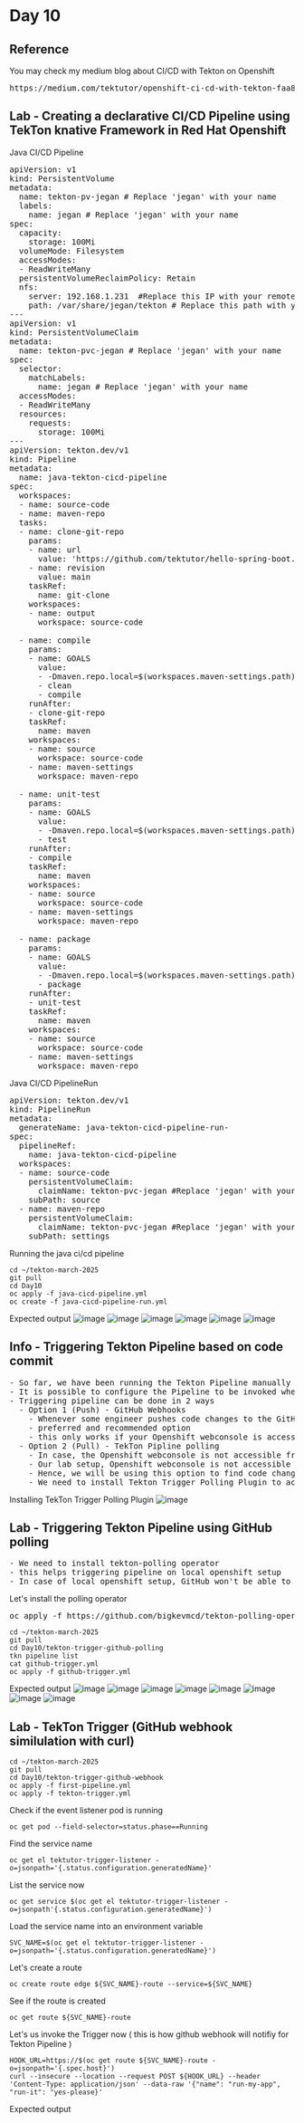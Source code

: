 # Day 10

## Reference
You may check my medium blog about CI/CD with Tekton on Openshift
<pre>
https://medium.com/tektutor/openshift-ci-cd-with-tekton-faa88ba45656  
</pre>

## Lab - Creating a declarative CI/CD Pipeline using TekTon knative Framework in Red Hat Openshift

Java CI/CD Pipeline
<pre>
apiVersion: v1
kind: PersistentVolume
metadata:
  name: tekton-pv-jegan # Replace 'jegan' with your name
  labels:
    name: jegan # Replace 'jegan' with your name
spec:
  capacity:
    storage: 100Mi
  volumeMode: Filesystem
  accessModes:
  - ReadWriteMany
  persistentVolumeReclaimPolicy: Retain
  nfs:
    server: 192.168.1.231  #Replace this IP with your remote desktop linux server IP
    path: /var/share/jegan/tekton # Replace this path with your /var/nfs/user[xy]/share5
---
apiVersion: v1
kind: PersistentVolumeClaim
metadata:
  name: tekton-pvc-jegan # Replace 'jegan' with your name
spec:
  selector:
    matchLabels:
      name: jegan # Replace 'jegan' with your name
  accessModes:
  - ReadWriteMany
  resources:
    requests:
      storage: 100Mi
---
apiVersion: tekton.dev/v1
kind: Pipeline
metadata:
  name: java-tekton-cicd-pipeline
spec:
  workspaces:
  - name: source-code
  - name: maven-repo
  tasks:
  - name: clone-git-repo
    params:
    - name: url
      value: 'https://github.com/tektutor/hello-spring-boot.git'
    - name: revision
      value: main
    taskRef:
      name: git-clone
    workspaces:
    - name: output
      workspace: source-code

  - name: compile
    params:
    - name: GOALS
      value:
      - -Dmaven.repo.local=$(workspaces.maven-settings.path) 
      - clean
      - compile
    runAfter:
    - clone-git-repo
    taskRef:
      name: maven
    workspaces:
    - name: source
      workspace: source-code
    - name: maven-settings
      workspace: maven-repo

  - name: unit-test 
    params:
    - name: GOALS
      value:
      - -Dmaven.repo.local=$(workspaces.maven-settings.path)
      - test
    runAfter:
    - compile
    taskRef:
      name: maven
    workspaces:
    - name: source
      workspace: source-code
    - name: maven-settings
      workspace: maven-repo

  - name: package 
    params:
    - name: GOALS
      value:
      - -Dmaven.repo.local=$(workspaces.maven-settings.path)
      - package 
    runAfter:
    - unit-test 
    taskRef:
      name: maven
    workspaces:
    - name: source
      workspace: source-code
    - name: maven-settings
      workspace: maven-repo  
</pre>

Java CI/CD PipelineRun
<pre>
apiVersion: tekton.dev/v1
kind: PipelineRun
metadata:
  generateName: java-tekton-cicd-pipeline-run-
spec:
  pipelineRef:
    name: java-tekton-cicd-pipeline
  workspaces:
  - name: source-code
    persistentVolumeClaim:
      claimName: tekton-pvc-jegan #Replace 'jegan' with your name
    subPath: source
  - name: maven-repo
    persistentVolumeClaim:
      claimName: tekton-pvc-jegan #Replace 'jegan' with your name
    subPath: settings 
</pre>

Running the java ci/cd pipeline
```
cd ~/tekton-march-2025
git pull
cd Day10
oc apply -f java-cicd-pipeline.yml
oc create -f java-cicd-pipeline-run.yml
```

Expected output
![image](https://github.com/user-attachments/assets/e5173b01-663d-430c-8997-5b2904923e63)
![image](https://github.com/user-attachments/assets/4e45e004-a3e4-49f6-aaca-943f60222af8)
![image](https://github.com/user-attachments/assets/4abdb437-be7f-4078-923f-cae3ae6ce9bc)
![image](https://github.com/user-attachments/assets/1e27109a-2684-4912-b9dd-805a70d39cee)
![image](https://github.com/user-attachments/assets/09d43af2-9a53-44a6-a111-b84fc30a5f4b)
![image](https://github.com/user-attachments/assets/a85c129e-c6ee-4b0a-9517-5a8e56c9a081)


## Info - Triggering Tekton Pipeline based on code commit
<pre>
- So far, we have been running the Tekton Pipeline manually
- It is possible to configure the Pipeline to be invoked whenever there is a code commit
- Triggering pipeline can be done in 2 ways
  - Option 1 (Push) - GitHub Webhooks
    - Whenever some engineer pushes code changes to the GitHub Repository, GitHub can notify the TekTon pipline
    - preferred and recommended option
    - this only works if your Openshift webconsole is accessible from Internet
  - Option 2 (Pull) - TekTon Pipline polling
    - In case, the Openshift webconsole is not accessible from Internet for GitHub we can go for this option
    - Our lab setup, Openshift webconsole is not accessible from Internet, hence GitHub will not be able to notify our Tekton Pipeline when there is code commit
    - Hence, we will be using this option to find code changes
    - We need to install Tekton Trigger Polling Plugin to achieve this
</pre>  
Installing TekTon Trigger Polling Plugin
![image](https://github.com/user-attachments/assets/3b6c9b7b-b143-410f-b6e8-9e4e7fe4c6df)

## Lab - Triggering Tekton Pipeline using GitHub polling
<pre>
- We need to install tekton-polling operator
- this helps triggering pipeline on local openshift setup
- In case of local openshift setup, GitHub won't be able to invoke the Openshift public route url, hence the only way to trigger pipeline is using the polling operator
</pre>

Let's install the polling operator
<pre>
oc apply -f https://github.com/bigkevmcd/tekton-polling-operator/releases/download/v0.4.0/release-v0.4.0.yaml  
</pre>

```
cd ~/tekton-march-2025
git pull
cd Day10/tekton-trigger-github-polling
tkn pipeline list
cat github-trigger.yml
oc apply -f github-trigger.yml
```

Expected output
![image](https://github.com/user-attachments/assets/1f5447ee-822d-45b5-be13-6be6b6ebcf6c)
![image](https://github.com/user-attachments/assets/2eec3e41-bb6a-4e04-b8b5-5a7e7b6fe3fd)
![image](https://github.com/user-attachments/assets/2e6f1ce0-93aa-41f7-a6a3-0b8840a7d587)
![image](https://github.com/user-attachments/assets/d63ed7b2-80e5-46fe-a157-5ac54c6f3222)
![image](https://github.com/user-attachments/assets/78ea59ab-089a-4a19-b232-b1f3e55a6152)
![image](https://github.com/user-attachments/assets/3dddde07-b770-42f5-b004-50f5b06b185a)
![image](https://github.com/user-attachments/assets/f4c65c51-72ef-4db6-a13c-1c5e1a596d7e)
![image](https://github.com/user-attachments/assets/eb991550-2168-430d-b599-fe0618da6b4e)


## Lab - TekTon Trigger (GitHub webhook similulation with curl)
```
cd ~/tekton-march-2025
git pull
cd Day10/tekton-trigger-github-webhook
oc apply -f first-pipeline.yml
oc apply -f tekton-trigger.yml
```

Check if the event listener pod is running
```
oc get pod --field-selector=status.phase==Running
```
Find the service name
```
oc get el tektutor-trigger-listener -o=jsonpath='{.status.configuration.generatedName}'
```

List the service now
```
oc get service $(oc get el tektutor-trigger-listener -o=jsonpath'{.status.configuration.generatedName}')
```

Load the service name into an environment variable
```
SVC_NAME=$(oc get el tektutor-trigger-listener -o=jsonpath='{.status.configuration.generatedName}')
```

Let's create a route
```
oc create route edge ${SVC_NAME}-route --service=${SVC_NAME}
```

See if the route is created
```
oc get route ${SVC_NAME}-route
```

Let's us invoke the Trigger now ( this is how github webhook will notifiy for Tekton Pipeline )
```
HOOK_URL=https://$(oc get route ${SVC_NAME}-route -o=jsonpath='{.spec.host}')
curl --insecure --location --request POST ${HOOK_URL} --header 'Content-Type: application/json' --data-raw '{"name": "run-my-app", "run-it": "yes-please}'
```

Expected output

